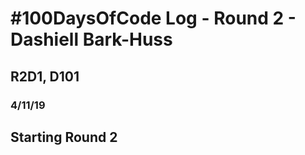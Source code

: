 # #100DaysOfCode Log - Round 2 - Dashiell Bark-Huss


## R2D1, D101
### 4/11/19

## Starting Round 2
